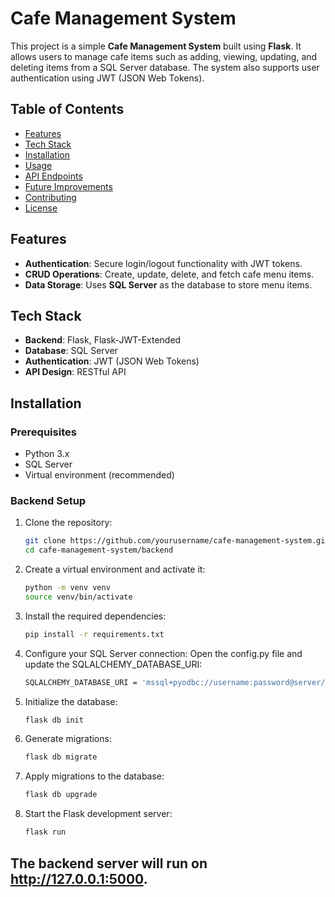 # Cafe Management System

This project is a simple **Cafe Management System** built using **Flask**. It allows users to manage cafe items such as adding, viewing, updating, and deleting items from a SQL Server database. The system also supports user authentication using JWT (JSON Web Tokens).

## Table of Contents

- [Features](#features)
- [Tech Stack](#tech-stack)
- [Installation](#installation)
- [Usage](#usage)
- [API Endpoints](#api-endpoints)
- [Future Improvements](#future-improvements)
- [Contributing](#contributing)
- [License](#license)

## Features

- **Authentication**: Secure login/logout functionality with JWT tokens.
- **CRUD Operations**: Create, update, delete, and fetch cafe menu items.
- **Data Storage**: Uses **SQL Server** as the database to store menu items.

## Tech Stack

- **Backend**: Flask, Flask-JWT-Extended
- **Database**: SQL Server
- **Authentication**: JWT (JSON Web Tokens)
- **API Design**: RESTful API

## Installation

### Prerequisites

- Python 3.x
- SQL Server
- Virtual environment (recommended)

### Backend Setup

1. Clone the repository:

   ```bash
   git clone https://github.com/yourusername/cafe-management-system.git
   cd cafe-management-system/backend

2. Create a virtual environment and activate it:

    ```bash
    python -m venv venv
    source venv/bin/activate 

3. Install the required dependencies:

    ```bash
    pip install -r requirements.txt

4. Configure your SQL Server connection:
   Open the config.py file and update the SQLALCHEMY_DATABASE_URI:

    ```bash
    SQLALCHEMY_DATABASE_URI = 'mssql+pyodbc://username:password@server/database'
    
5. Initialize the database:
    ```bash
    flask db init

6. Generate migrations:
    ```bash
    flask db migrate

7. Apply migrations to the database:
    ```bash
    flask db upgrade

8. Start the Flask development server:
    ```bash
    flask run
    
## The backend server will run on http://127.0.0.1:5000.
